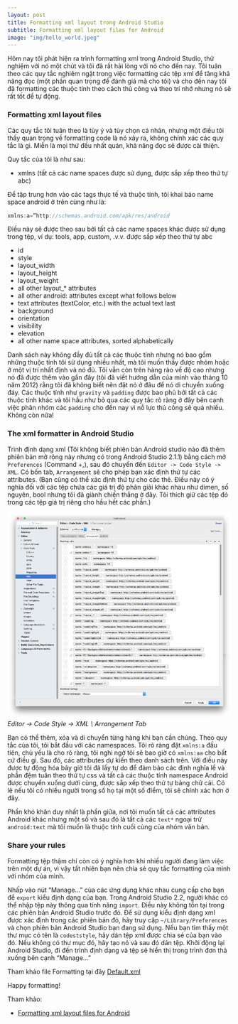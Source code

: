 ```yaml
---
layout: post
title: Formatting xml layout trong Android Studio
subtitle: Formatting xml layout files for Android
image: "img/hello_world.jpeg"
---
```


Hôm nay tôi phát hiện ra trình formatting xml trong Android Studio, thử nghiệm với nó một chút và tôi đã rất hài lòng với nó cho đến nay. Tôi tuân theo các quy tắc nghiêm ngặt trong việc formatting các tệp xml để tăng khả năng đọc (một phần quan trọng để đánh giá mã cho tôi) và cho đến nay tôi đã formatting các thuộc tính theo cách thủ công và theo trí nhớ nhưng nó sẽ rất tốt để tự động.

### Formatting xml layout files

Các quy tắc tôi tuân theo là tùy ý và tùy chọn cá nhân, nhưng một điều tôi thấy quan trọng về formatting code là nó xảy ra, không chính xác các quy tắc là gì. Miễn là mọi thứ đều nhất quán, khả năng đọc sẽ được cải thiện.

Quy tắc của tôi là như sau:

- xmlns (tất cả các name spaces được sử dụng, được sắp xếp theo thứ tự abc)

Để tập trung hơn vào các tags thực tế và thuộc tính, tôi khai báo name space android ở trên cùng như là:
```java
xmlns:a=”http://schemas.android.com/apk/res/android
```
Điều này sẽ được theo sau bởi tất cả các name spaces khác được sử dụng trong tệp, ví dụ: tools, app, custom, .v.v. được sắp xếp theo thứ tự abc

- id
- style
- layout_width
- layout_height
- layout_weight
- all other layout_* attributes
- all other android: attributes except what follows below
- text attributes (textColor, etc.) with the actual text last
- background
- orientation
- visibility
- elevation
- all other name space attributes, sorted alphabetically

Danh sách này không đầy đủ tất cả các thuộc tính nhưng nó bao gồm những thuộc tính tôi sử dụng nhiều nhất, mà tôi muốn thấy được nhóm hoặc ở một vị trí nhất định và nó đủ. Tôi vẫn còn trên hàng rào về độ cao nhưng nó đã được thêm vào gần đây (tôi đã viết hướng dẫn của mình vào tháng 10 năm 2012) rằng tôi đã không biết nên đặt nó ở đâu để nó di chuyển xuống đáy. Các thuộc tính như `gravity` và `padding` được bao phủ bởi tất cả các thuộc tính khác và tôi hầu như bỏ qua các quy tắc rõ ràng ở đây bên cạnh việc phân nhóm các `padding` cho đến nay vì nỗ lực thủ công sẽ quá nhiều. Không còn nữa!

### The xml formatter in Android Studio

Trình định dạng xml (Tôi không biết phiên bản Android studio nào đã thêm phiên bản mở rộng này nhưng có trong Android Studio 2.1.1) bằng cách mở `Preferences` (Command +,), sau đó chuyển đến `Editor -> Code Style -> XML`. Có bốn tab, `Arrangement` sẽ cho phép bạn xác định thứ tự các attributes. (Bạn cũng có thể xác định thứ tự cho các thẻ. Điều này có ý nghĩa đối với các tệp chứa các giá trị độ phân giải khác nhau như dimen, số nguyên, bool nhưng tôi đã giành chiến thắng ở đây. Tôi thích giữ các tệp đó trong các tệp giá trị riêng cho hầu hết các phần.)

![placeholder](/img/formatting-xml-android.png "Editor -> Code Style -> XML: Arrangement Tab")_Editor -> Code Style -> XML \ Arrangement Tab_

Bạn có thể thêm, xóa và di chuyển từng hàng khi bạn cần chúng. Theo quy tắc của tôi, tôi bắt đầu với các namespaces. Tôi rõ ràng đặt `xmlns:a` đầu tiên, chủ yếu là cho rõ ràng, tôi nghi ngờ tôi sẽ bao giờ có `xmlns:aa` cho bất cứ điều gì. Sau đó, các attributes dự kiến theo danh sách trên. Với điều này được tự động hóa bây giờ tôi đã lấy tự do để đảm bảo các định nghĩa lề và phần đệm tuân theo thứ tự css và tất cả các thuộc tính namespace Android được chuyển xuống dưới cùng, được sắp xếp theo thứ tự bảng chữ cái. Có lẽ nếu tôi có nhiều người trong số họ tại một số điểm, tôi sẽ chính xác hơn ở đây.

Phần khó khăn duy nhất là phần giữa, nơi tôi muốn tất cả các attributes Android khác nhưng một số và sau đó là tất cả các `text*` ngoại trừ `android:text` mà tôi muốn là thuộc tính cuối cùng của nhóm văn bản.

### Share your rules

Formatting  tệp thậm chí còn có ý nghĩa hơn khi nhiều người đang làm việc trên một dự án, vì vậy tất nhiên bạn nên chia sẻ quy tắc formatting của mình với nhóm của mình.

Nhấp vào nút “Manage…” của các ứng dụng khác nhau cung cấp cho bạn để `export` kiểu định dạng của bạn. Trong Android Studio 2.2, người khác có thể nhập tệp này thông qua tính năng `import`. Điều này không tồn tại trong các phiên bản Android Studio trước đó. Để sử dụng kiểu định dạng xml được xác định trong các phiên bản đó, hãy truy cập `~/Library/Preferences` và chọn phiên bản Android Studio bạn đang sử dụng. Nếu bạn tìm thấy một thư mục có tên là `codeststyle`, hãy dán tệp xml được chia sẻ của bạn vào đó. Nếu không có thư mục đó, hãy tạo nó và sau đó dán tệp. Khởi động lại Android Studio, đi đến trình định dạng và tệp sẽ hiển thị trong trình đơn thả xuống bên cạnh “Manage…”

Tham khảo file Formatting tại đây [Default.xml](/xml/Default.xml)

Happy formatting!


Tham khảo:
- [Formatting xml layout files for Android](https://medium.com/@VeraKern/formatting-xml-layout-files-for-android-47aec62722fc)